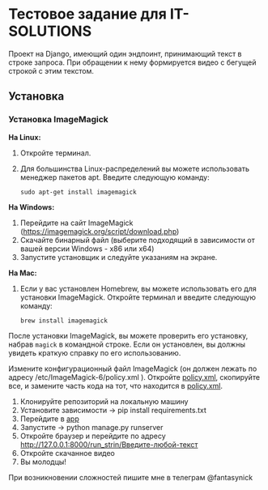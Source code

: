 # Тестовое задание для IT-SOLUTIONS

Проект на Django, имеющий один эндпоинт, принимающий текст в строке запроса.
При обращении к нему формируется видео с бегущей строкой с этим текстом.

## Установка

### Установка ImageMagick

**На Linux:**

1. Откройте терминал.
2. Для большинства Linux-распределений вы можете использовать менеджер пакетов apt. Введите следующую команду:
   
   ```
   sudo apt-get install imagemagick
   ```

**На Windows:**

1. Перейдите на сайт ImageMagick (https://imagemagick.org/script/download.php)
2. Скачайте бинарный файл (выберите подходящий в зависимости от вашей версии Windows - x86 или x64)
3. Запустите установщик и следуйте указаниям на экране.

**На Mac:**

1. Если у вас установлен Homebrew, вы можете использовать его для установки ImageMagick. Откройте терминал и введите следующую команду:

   ```
   brew install imagemagick
   ```

После установки ImageMagick, вы можете проверить его установку, набрав `magick` в командной строке. Если он установлен, вы должны увидеть краткую справку по его использованию.

Измените конфигурационный файл ImageMagick (он должен лежать по адресу /etc/ImageMagick-6/policy.xml
). Откройте [policy.xml](ImageMagick_config%2Fpolicy.xml), скопируйте все, и замените часть кода на тот, что
находится в [policy.xml](ImageMagick_config%2Fpolicy.xml).


1. Клонируйте репозиторий на локальную машину
2. Установите зависимости -> pip install requirements.txt
3. Перейдите в [app](app)
4. Запустите -> python manage.py runserver
5. Откройте браузер и перейдите по адресу http://127.0.0.1:8000/run_strin/Введите-любой-текст
6. Откройте скачанное видео
7. Вы молодцы!

При возникновении сложностей пишите мне в телеграм @fantasynick

